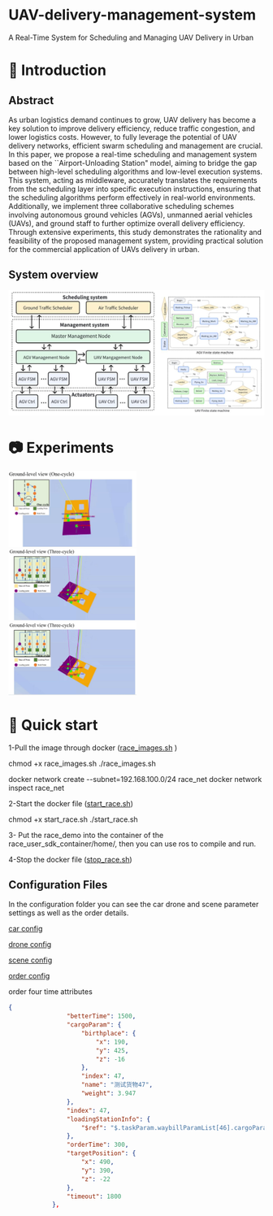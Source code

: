# UAV-delivery-management-system
A Real-Time System for Scheduling and Managing UAV Delivery in Urban 



# 💫 Introduction

## Abstract
As urban logistics demand continues to grow, UAV delivery has become a key solution to improve delivery efficiency, reduce traffic congestion, and lower logistics costs. However, to fully leverage the potential of UAV  delivery networks, efficient swarm scheduling and management are crucial. In this paper, we propose a real-time scheduling and management system based on the ``Airport-Unloading Station" model, aiming to bridge the gap between high-level scheduling algorithms and low-level execution systems. This system, acting as middleware, accurately translates the requirements from the scheduling layer into specific execution instructions, ensuring that the scheduling algorithms perform effectively in real-world environments. Additionally, we implement three collaborative scheduling schemes involving autonomous ground vehicles (AGVs), unmanned aerial vehicles (UAVs), and ground staff to further optimize overall delivery efficiency. 
Through extensive experiments, this study demonstrates the rationality and feasibility of the proposed management system, providing practical solution for the commercial application of UAVs delivery in urban.

## System overview

![](/pic/frame.jpg)


# 📷 Experiments

<img src="/pic/one.jpg" width="50%">
<img src="/pic/two.jpg" width="50%">
<img src="/pic/three.jpg" width="50%">


# 🎵 Quick start

1-Pull the image through docker ([race_images.sh](/shell_file/race_images.sh)
) 

chmod +x race_images.sh
./race_images.sh

docker network create --subnet=192.168.100.0/24 race_net
docker network inspect race_net

2-Start the docker file ([start_race.sh](/shell_file/start_race.sh))

chmod +x start_race.sh
./start_race.sh

3- Put the race_demo into the container of the race_user_sdk_container/home/, then you can use ros to compile and run.

4-Stop the docker file ([stop_race.sh](/shell_file/stop_race.sh))

## Configuration Files

In the configuration folder you can see the car drone and scene parameter settings as well as the order details.

[car config](config/car/config.json)

[drone config](config/drone/drone.json)

[scene config](config/scene/scene.config)

[order config](config/user/config.json)

order four time attributes
```json
{
                "betterTime": 1500,
                "cargoParam": {
                    "birthplace": {
                        "x": 190,
                        "y": 425,
                        "z": -16
                    },
                    "index": 47,
                    "name": "测试货物47",
                    "weight": 3.947
                },
                "index": 47,
                "loadingStationInfo": {
                    "$ref": "$.taskParam.waybillParamList[46].cargoParam.birthplace"
                },
                "orderTime": 300,
                "targetPosition": {
                    "x": 490,
                    "y": 390,
                    "z": -22
                },
                "timeout": 1800
            },
```
